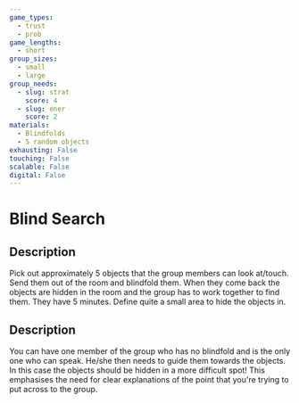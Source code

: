 ```yaml
---
game_types:
  - trust
  - prob
game_lengths:
  - short
group_sizes:
  - small
  - large
group_needs:
  - slug: strat
    score: 4
  - slug: ener
    score: 2
materials:
  - Blindfolds
  - 5 random objects
exhausting: False
touching: False
scalable: False
digital: False
---
```

# Blind Search

## Description
Pick out approximately 5 objects that the group members can look at/touch. Send them out of the room and blindfold them. When they come back the objects are hidden in the room and the group has to work together to find them. They have 5 minutes. Define quite a small area to hide the objects in.

## Description
You can have one member of the group who has no blindfold and is the only one who can speak. He/she then needs to guide them towards the objects. In this case the objects should be hidden in a more difficult spot! This emphasises the need for clear explanations of the point that you're trying to put across to the group.
